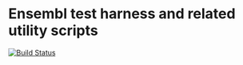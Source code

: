 # Ensembl test harness and related utility scripts

[![Build Status](https://travis-ci.org/Ensembl/ensembl-test.svg?branch=release/110)][travis]

[travis]: https://travis-ci.org/Ensembl/ensembl-test
